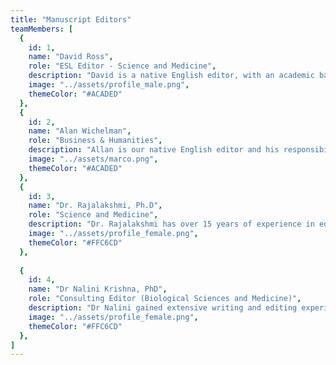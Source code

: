 ```yaml
---
title: "Manuscript Editors"
teamMembers: [
  {
    id: 1,
    name: "David Ross",
    role: "ESL Editor - Science and Medicine",
    description: "David is a native English editor, with an academic background in foreign languages and linguistics. He speaks Dutch, French and German and has also learned some Italian and Spanish. He has a certification in teaching English as a foreign language. David has been working on a variety of assignments from authors in the Far East, Asia and Europe.",
    image: "../assets/profile_male.png",
    themeColor: "#ACADED"
  },
  {
    id: 2,
    name: "Alan Wichelman",
    role: "Business & Humanities",
    description: "Allan is our native English editor and his responsibilities include proofreading, editing and rewriting a wide range of corporate documents and correspondence. Additionally, as an attorney licensed in the United States, he taught non-American lawyers reader-friendly, plain English drafting skills. Allan holds a bachelor's degree from the University of Minnesota and a master's degree from the University of Illinois.",
    image: "../assets/marco.png",
    themeColor: "#ACADED"
  },
  {
    id: 3,
    name: "Dr. Rajalakshmi, Ph.D",
    role: "Science and Medicine",
    description: "Dr. Rajalakshmi has over 15 years of experience in editing and writing academic papers, theses, and dissertations. She specializes in editing ESL documents and has edited more than 20,000 pages. She has a broad knowledge of biological and medical sciences, IT, and bioinformatics. She has helped many authors publish their manuscripts and theses by improving the structure and language of the content a. She focuses on bringing clarity and conciseness to the documents. Rajalakshmi has conducted many workshops and training to improve the quality of writing among the academic community in Asia.",
    image: "../assets/profile_female.png",
    themeColor: "#FFC6CD"
  },
  
  {
    id: 4,
    name: "Dr Nalini Krishna, PhD",
    role: "Consulting Editor (Biological Sciences and Medicine)",
    description: "Dr Nalini gained extensive writing and editing experience from her 10-year career as a scientist at a leading biotechnology lab in India. She has written and edited many types of academic documents, from research proposals to regulatory documents. She has conducted and supervised clinical research trials for reputed pharmaceuticals companies. Scientific writing and editing is an integral part of her work. She observed the English language problems faced by these researchers. She helped these researchers communicate effectively by teaching them ESL writing techniques. She is a specialist in ESL writing and editing.",
    image: "../assets/profile_female.png",
    themeColor: "#FFC6CD"
  },
]
---
```

